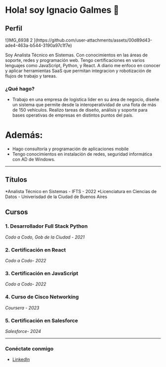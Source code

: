 # Hola! soy Ignacio Galmes 👋

## Perfil
<div> ![IMG_6938 2 ](https://github.com/user-attachments/assets/00d89d43-ade4-463a-b544-3190a97c1f7e) </div>

Soy Analista Técnico en Sistemas. Con conocimientos en las áreas de soporte, redes y programación web. Tengo certificaciones en varios lenguajes como JavaScript, Python, y React. A diario me enfoco en conocer y aplicar herramientas SaaS que permitan integracion y robotización de flujos de trabajo y tareas.

### ¿Qué hago?

- Trabajo en una empresa de logistica lider en su área de negocio, diseñe un sistema que permite desde la interoperatividad de una flota de más de 150 vehículos. Realizo tareas de diseño, análisis y soporte para bases operativas de empresas en distintos puntos del país.

# Además:
- Hago consultoría y programación de aplicaciones mobile
- Tengo conocimientos en instalación de redes, seguridad informática con AD de Windows.
 

---
## Títulos
*Analista Técnico en Sistemas - IFTS - 2022
*Licenciatura en Ciencias de Datos - Univerisdad de la Ciudad de Buenos Aires


## Cursos

### 1. Desarrollador Full Stack Python
*Codo a Codo, Gob de la Ciudad - 2021*

### 2. Certificación en React
*Codo a Codo- 2022*

### 3. Certificación en JavaScript
*Codo a Codo- 2022*

### 4. Curso de Cisco Networking 
*Coursera - 2023*

### 5. Certificación en Salesforce
*Salesforce- 2024*

---

### Conéctate conmigo

- [LinkedIn](https://www.linkedin.com/in/ignacio-galmes-99ba7b247/)


